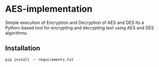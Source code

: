 # AES-implementation
Simple execution of Encryption and Decryption of AES and DES
Its a Python-based tool for encrypting and decrypting text using AES and DES algorithms.

## Installation
```bash
pip install -r requirements.txt
